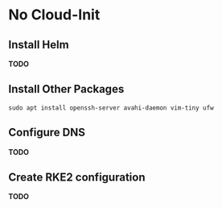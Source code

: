 # No Cloud-Init

## Install Helm
**TODO**

## Install Other Packages
```
sudo apt install openssh-server avahi-daemon vim-tiny ufw
```

## Configure DNS
**TODO**

## Create RKE2 configuration
**TODO**
